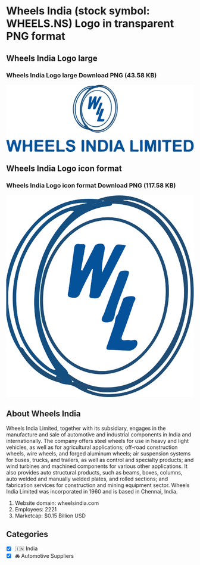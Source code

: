# Wheels India (stock symbol: WHEELS.NS) Logo in transparent PNG format

## Wheels India Logo large

### Wheels India Logo large Download PNG (43.58 KB)

![Wheels India Logo large Download PNG (43.58 KB)](/img/orig/WHEELS.NS_BIG-8e16cef6.png)

## Wheels India Logo icon format

### Wheels India Logo icon format Download PNG (117.58 KB)

![Wheels India Logo icon format Download PNG (117.58 KB)](/img/orig/WHEELS.NS-ae274354.png)

## About Wheels India

Wheels India Limited, together with its subsidiary, engages in the manufacture and sale of automotive and industrial components in India and internationally. The company offers steel wheels for use in heavy and light vehicles, as well as for agricultural applications; off-road construction wheels, wire wheels, and forged aluminum wheels; air suspension systems for buses, trucks, and trailers, as well as control and specialty products; and wind turbines and machined components for various other applications. It also provides auto structural products, such as beams, boxes, columns, auto welded and manually welded plates, and rolled sections; and fabrication services for construction and mining equipment sector. Wheels India Limited was incorporated in 1960 and is based in Chennai, India.

1. Website domain: wheelsindia.com
2. Employees: 2221
3. Marketcap: $0.15 Billion USD


## Categories
- [x] 🇮🇳 India
- [x] 🚘 Automotive Suppliers
